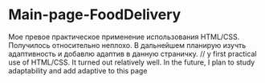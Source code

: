 # Main-page-FoodDelivery
Мое превое практическое применение использования HTML/CSS. Получилось относительно неплохо. В дальнейшем планирую изучть адаптивность и добавлю адаптив в данную страничку. // y first practical use of HTML/CSS. It turned out relatively well. In the future, I plan to study adaptability and add adaptive to this page
